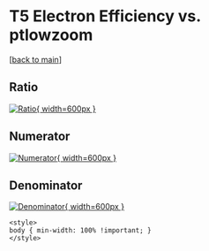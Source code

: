 # T5 Electron Efficiency vs. ptlowzoom

[[back to main](./)]



## Ratio

[![Ratio](../mtv/var/T5_11_eff_ptlowzoom.png){ width=600px }](../mtv/var/T5_11_eff_ptlowzoom.pdf)

## Numerator

[![Numerator](../mtv/num/T5_11_eff_ptlowzoom_num0.png){ width=600px }](../mtv/num/T5_11_eff_ptlowzoom_num0.pdf)

## Denominator

[![Denominator](../mtv/den/T5_11_eff_ptlowzoom_den.png){ width=600px }](../mtv/den/T5_11_eff_ptlowzoom_den.pdf)


``` {=html}
<style>
body { min-width: 100% !important; }
</style>
```
